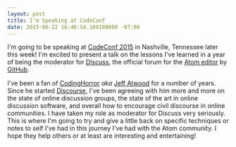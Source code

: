 ```yaml
---
layout: post
title: I'm Speaking at CodeConf
date: 2015-06-22 16:46:54.169180000 -07:00
---
```


I'm going to be speaking at [CodeConf 2015](http://codeconf.com/) in Nashville, Tennessee later this week! I'm excited to present a talk on the lessons I've learned in a year of being the moderator for [Discuss](https://discuss.atom.io), the official forum for the [Atom editor](https://atom.io) by [GitHub](https://github.com).

I've been a fan of [CodingHorror](http://blog.codinghorror.com/) *aka* [Jeff Atwood](http://blog.codinghorror.com/about-me/) for a number of years. Since he started [Discourse](http://www.discourse.org/), I've been agreeing with him more and more on the state of online discussion groups, the state of the art in online discussion software, and overall how to encourage civil discourse in online communities. I have taken my role as moderator for Discuss very seriously. This is where I'm going to try and give a little back on specific techniques or notes to self I've had in this journey I've had with the Atom community. I hope they help others or at least are interesting and entertaining!
